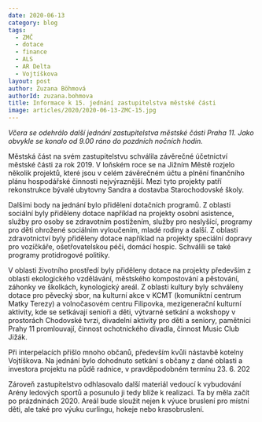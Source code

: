 ```yaml
---
date: 2020-06-13
category: blog
tags: 
  - ZMČ
  - dotace
  - finance
  - ALS
  - AR Delta
  - Vojtíškova
layout: post
author: Zuzana Böhmová
authorId: zuzana.bohmova
title: Informace k 15. jednání zastupitelstva městské části
image: articles/2020/2020-06-13-ZMC-15.jpg
---
```



*Včera se odehrálo další jednání zastupitelstva městské části Praha 11. Jako obvykle se konalo od 9.00 ráno do pozdních nočních hodin.*

Městská část na svém zastupitelstvu schválila závěrečné účetnictví městské části za rok 2019. V loňském roce se na Jižním Městě rozjelo několik projektů, které jsou v celém závěrečném účtu a plnění finančního plánu hospodářské činnosti nejvýraznější. Mezi tyto projekty patří rekonstrukce bývalé ubytovny Sandra a dostavba Starochodovské školy.

Dalšími body na jednání bylo přidělení dotačních programů. Z oblasti sociální byly přiděleny dotace například na projekty osobní asistence, služby pro osoby se zdravotním postižením, služby pro neslyšící, programy pro děti ohrožené sociálním vyloučením, mladé rodiny a další. Z oblasti zdravotnictví byly přiděleny dotace například na projekty speciální dopravy pro vozíčkáře, ošetřovatelskou péči, domácí hospic. Schválili se také programy protidrogové politiky.

V oblasti životního prostředí byly přiděleny dotace na projekty především z oblasti ekologického vzdělávání, městského kompostování a pěstování, záhonky ve školkách, kynologický areál. Z oblasti kultury byly schváleny dotace pro pěvecký sbor, na kulturní akce v KCMT (komuniktní centrum Matky Terezy) a volnočasovém centru Filipovka, mezigenerační kulturní aktivity, kde se setkávají senioři a děti, výtvarné setkání a wokshopy v prostorách Chodovské tvrzi, divadelní aktivity pro děti a seniory, pamětníci Prahy 11 promlouvají, činnost ochotnického divadla, činnost Music Club Jižák.

Při interpelacích přišlo mnoho občanů, především kvůli nástavbě kotelny Vojtíškova. Na jednání bylo dohodnuto setkání s občany z dané oblasti a investora projektu na půdě radnice, v pravděpodobném termínu 23. 6. 202

Zároveň zastupitelstvo odhlasovalo další materiál vedoucí k vybudování Arény ledových sportů a posunulo ji tedy blíže k realizaci. Ta by měla začít po prázdninách 2020. Areál bude sloužit nejen k výuce bruslení pro místní děti, ale také pro výuku curlingu, hokeje nebo krasobruslení.
